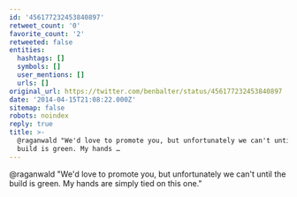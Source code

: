 ```yaml
---
id: '456177232453840897'
retweet_count: '0'
favorite_count: '2'
retweeted: false
entities:
  hashtags: []
  symbols: []
  user_mentions: []
  urls: []
original_url: https://twitter.com/benbalter/status/456177232453840897
date: '2014-04-15T21:08:22.000Z'
sitemap: false
robots: noindex
reply: true
title: >-
  @raganwald "We'd love to promote you, but unfortunately we can't until the
  build is green. My hands …
---
```


@raganwald "We'd love to promote you, but unfortunately we can't until the build is green. My hands are simply tied on this one."
